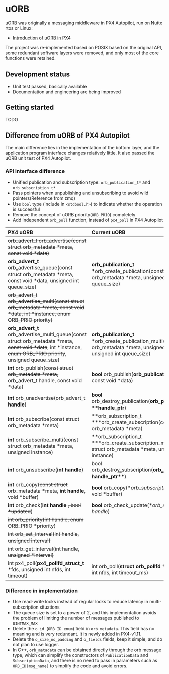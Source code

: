 # uORB

uORB was originally a messaging middleware in PX4 Autopilot, run on Nuttx rtos or Linux:

* [Introduction of uORB in PX4](https://dev.px4.io/master/en/middleware/uorb.html)

The project was re-implemented based on POSIX based on the original API, some redundant software layers were removed, and only most of the core functions were retained.

## Development status

* Unit test passed, basically available
* Documentation and engineering are being improved

## Getting started

TODO

## Difference from uORB of PX4 Autopilot

The main difference lies in the implementation of the bottom layer, and the application program interface changes relatively little. It also passed the uORB unit test of PX4 Autopilot.

### API interface difference

* Unified publication and subscription type: `orb_publication_t*` and `orb_subscription_t*`
* Pass pointers when unpublishing and unsubscribing to avoid wild pointers(Reference from zmq)
* Use ``bool`` type (include in ``<stdbool.h>``) to indicate whether the operation is successful
* Remove the concept of uORB priority(``ORB_PRIO``) completely
* Add independent ``orb_poll`` function, instead of ``px4_poll`` in PX4 Autopilot

| PX4 uORB                                                     | Current uORB                                                 |
| :----------------------------------------------------------- | :----------------------------------------------------------- |
| ~~orb_advert_t orb_advertise(const struct orb_metadata \*meta, const void \*data)~~ |                                                              |
| **orb_advert_t** orb_advertise_queue(const struct orb_metadata \*meta, const void \*data, unsigned int queue_size) | **orb_publication_t** \*orb_create_publication(const struct orb_metadata \*meta, unsigned int queue_size) |
| ~~orb_advert_t orb_advertise_multi(const struct orb_metadata \*meta, const void \*data, int \*instance, enum ORB_PRIO priority)~~ |                                                              |
| **orb_advert_t** orb_advertise_multi_queue(const struct orb_metadata \*meta, ~~const void \*data~~, int \*instance, ~~enum ORB_PRIO priority~~, unsigned queue_size) | **orb_publication_t** \*orb_create_publication_multi(const struct orb_metadata \*meta, unsigned int \*instance, unsigned int queue_size) |
| **int** orb_publish(~~const struct orb_metadata \*meta,~~ orb_advert_t handle, const void \*data) | **bool** orb_publish(**orb_publication_t \*handle**, const void *data) |
| **int** orb_unadvertise(orb_advert_t **handle**)             | **bool** orb_destroy_publication(**orb_publication_t \*\*handle_ptr**) |
| **int** orb_subscribe(const struct orb_metadata \*meta)      | **orb_subscription_t ***orb_create_subscription(const struct orb_metadata *meta) |
| **int** orb_subscribe_multi(const struct orb_metadata \*meta, unsigned instance) | **orb_subscription_t ***orb_create_subscription_multi(const struct orb_metadata *meta, unsigned instance) |
| **int** orb_unsubscribe(**int handle**)                      | bool orb_destroy_subscription(**orb_subscription_t handle_ptr\*\***) |
| **int** orb_copy(~~const struct orb_metadata \*meta,~~ **int handle**, void \*buffer) | **bool** orb_copy(**orb_subscription_t *handle**, void *buffer) |
| **int** orb_check(**int handle** ~~, bool \*updated~~)       | **bool** orb_check_update(**orb_subscription_t *handle**)    |
| ~~int orb_priority(int handle, enum ORB_PRIO \*priority)~~   |                                                              |
| ~~int orb_set_interval(int handle, unsigned interval)~~      |                                                              |
| ~~int orb_get_interval(int handle, unsigned \*interval)~~    |                                                              |
| int px4_poll(**px4_pollfd_struct_t** \*fds, unsigned int nfds, int timeout) | int orb_poll(**struct orb_pollfd** \*fds, unsigned int nfds, int timeout_ms) |

### Difference in implementation

* Use read-write locks instead of regular locks to reduce latency in multi-subscription situations
* The queue size is set to a power of 2, and this implementation avoids the problem of limiting the number of messages published to ``UINTMAX_MAX``
* Delete the ``o_id ``(``ORB_ID enum``) field in ``orb_metadata``. This field has no meaning and is very redundant. It is newly added in PX4-v1.11. 
* Delete the ``o_size_no_padding`` and ``o_fields`` fields, keep it simple, and do not plan to use logger.
* In C++, ``orb_metadata`` can be obtained directly through the orb message type, which can simplify the constructors of ``PublicationData`` and ``SubscriptionData``, and there is no need to pass in parameters such as ``ORB_ID(msg_name)`` to simplify the code and avoid errors.
